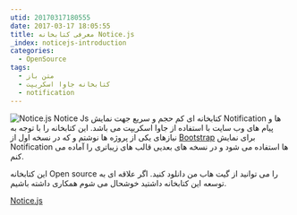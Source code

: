 ```yaml
---
utid: 20170317180555
date: 2017-03-17 18:05:55
title: معرفی کتابخانه Notice.js
_index: noticejs-introduction
categories:
  - OpenSource
tags:
  - متن باز
  - کتابخانه جاوا اسکریپت
  - notification
---
```

![Notice.js](noticejs.jpg)
Notice Js کتابخانه ای کم حجم و سریع جهت نمایش Notification ها و پیام های وب سایت با استفاده از جاوا اسکریپت می باشد. این کتابخانه را با توجه به نیازهای یکی از پروژه ها نوشتم و که در نسخه اول از [Bootstrap](http://getbootstrap.com/) برای نمایش Notification ها استفاده می شود و در نسخه های بعدیی قالب های زیباتری را آماده می کنم.

این کتابخانه Open source را می توانید از گیت هاب من دانلود کنید. اگر علاقه ای به توسعه این کتابخانه داشتید خوشحال می شوم همکاری داشته باشیم.

[Notice.js](https://github.com/toolkito/notice.js)